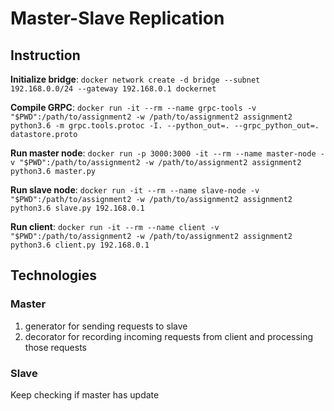 # Master-Slave Replication
## Instruction
**Initialize bridge**: `docker network create -d bridge --subnet 192.168.0.0/24 --gateway 192.168.0.1 dockernet`

**Compile GRPC**: `docker run -it --rm --name grpc-tools -v "$PWD":/path/to/assignment2 -w /path/to/assignment2 assignment2 python3.6 -m grpc.tools.protoc -I. --python_out=. --grpc_python_out=. datastore.proto`

**Run master node**: `docker run -p 3000:3000 -it --rm --name master-node -v "$PWD":/path/to/assignment2 -w /path/to/assignment2 assignment2 python3.6 master.py`

**Run slave node**: `docker run -it --rm --name slave-node -v "$PWD":/path/to/assignment2 -w /path/to/assignment2 assignment2 python3.6 slave.py 192.168.0.1`

**Run client**: `docker run -it --rm --name client -v "$PWD":/path/to/assignment2 -w /path/to/assignment2 assignment2 python3.6 client.py 192.168.0.1`



## Technologies
### Master
1. generator for sending requests to slave
2. decorator for recording incoming requests from client and processing those requests
### Slave
Keep checking if master has update
